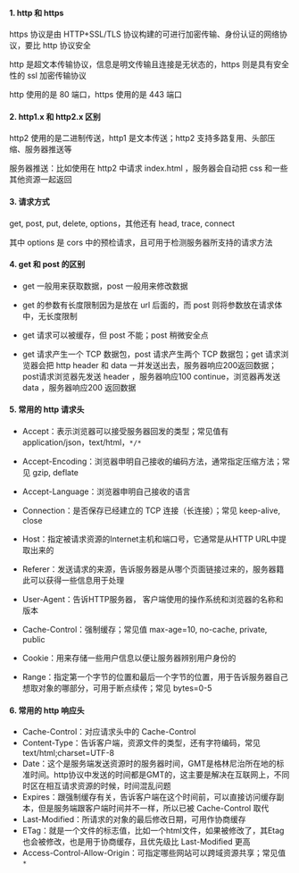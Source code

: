 #### 1. http 和 https

https 协议是由 HTTP+SSL/TLS 协议构建的可进行加密传输、身份认证的网络协议，要比 http 协议安全

http 是超文本传输协议，信息是明文传输且连接是无状态的，https 则是具有安全性的 ssl 加密传输协议

http 使用的是 80 端口，https 使用的是 443 端口



#### 2. http1.x 和 http2.x 区别

http2 使用的是二进制传送，http1 是文本传送；http2 支持多路复用、头部压缩、服务器推送等

服务器推送：比如使用在 http2 中请求 index.html ，服务器会自动把 css 和一些其他资源一起返回



#### 3. 请求方式

get, post, put, delete, options，其他还有 head, trace, connect

其中 options 是 cors 中的预检请求，且可用于检测服务器所支持的请求方法



#### 4. get 和 post 的区别

- get 一般用来获取数据，post 一般用来修改数据

- get 的参数有长度限制因为是放在 url 后面的，而 post 则将参数放在请求体中，无长度限制

- get 请求可以被缓存，但 post 不能；post 稍微安全点
- get 请求产生一个 TCP 数据包，post 请求产生两个 TCP 数据包；get 请求浏览器会把 http header 和 data 一并发送出去，服务器响应200返回数据；post请求浏览器先发送 header ，服务器响应100 continue，浏览器再发送 data ，服务器响应200 返回数据



#### 5. 常用的 http 请求头

- Accept：表示浏览器可以接受服务器回发的类型；常见值有 application/json，text/html，`*/*`

- Accept-Encoding：浏览器申明自己接收的编码方法，通常指定压缩方法；常见 gzip, deflate
- Accept-Language：浏览器申明自己接收的语言
- Connection：是否保存已经建立的 TCP 连接（长连接）；常见 keep-alive, close
- Host：指定被请求资源的Internet主机和端口号，它通常是从HTTP URL中提取出来的
- Referer：发送请求的来源，告诉服务器是从哪个页面链接过来的，服务器籍此可以获得一些信息用于处理
- User-Agent：告诉HTTP服务器， 客户端使用的操作系统和浏览器的名称和版本
- Cache-Control：强制缓存；常见值 max-age=10, no-cache, private, public
- Cookie：用来存储一些用户信息以便让服务器辨别用户身份的
- Range：指定第一个字节的位置和最后一个字节的位置，用于告诉服务器自己想取对象的哪部分，可用于断点续传；常见 bytes=0-5



#### 6. 常用的 http 响应头

- Cache-Control：对应请求头中的 Cache-Control
- Content-Type：告诉客户端，资源文件的类型，还有字符编码，常见 text/html;charset=UTF-8
- Date：这个是服务端发送资源时的服务器时间，GMT是格林尼治所在地的标准时间。http协议中发送的时间都是GMT的，这主要是解决在互联网上，不同时区在相互请求资源的时候，时间混乱问题
- Expires：跟强制缓存有关，告诉客户端在这个时间前，可以直接访问缓存副本，但是服务端跟客户端时间并不一样，所以已被 Cache-Control 取代
- Last-Modified：所请求的对象的最后修改日期，可用作协商缓存
- ETag：就是一个文件的标志值，比如一个html文件，如果被修改了，其Etag也会被修改，也是用于协商缓存，且优先级比 Last-Modified 更高
- Access-Control-Allow-Origin：可指定哪些网站可以跨域资源共享；常见值 `*`




